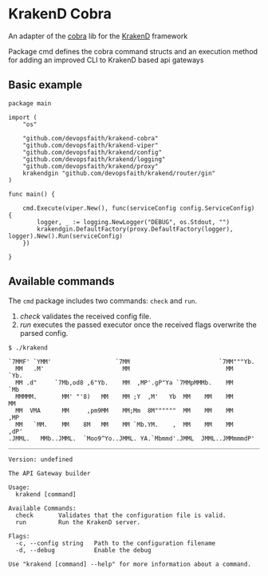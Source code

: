 KrakenD Cobra
====

An adapter of the [cobra](http://github.com/spf13/cobra) lib for the [KrakenD](http://www.krakend.io) framework

Package cmd defines the cobra command structs and an execution method for adding an improved CLI to
KrakenD based api gateways

## Basic example

```
package main

import (
	"os"

	"github.com/devopsfaith/krakend-cobra"
	"github.com/devopsfaith/krakend-viper"
	"github.com/devopsfaith/krakend/config"
	"github.com/devopsfaith/krakend/logging"
	"github.com/devopsfaith/krakend/proxy"
	krakendgin "github.com/devopsfaith/krakend/router/gin"
)

func main() {

	cmd.Execute(viper.New(), func(serviceConfig config.ServiceConfig) {
		logger, _ := logging.NewLogger("DEBUG", os.Stdout, "")
		krakendgin.DefaultFactory(proxy.DefaultFactory(logger), logger).New().Run(serviceConfig)
	})

}
```

## Available commands

The `cmd` package includes two commands: `check` and `run`. 

1. *check* validates the received config file.
2. *run* executes the passed executor once the received flags overwrite the parsed config.

```
$ ./krakend

`7MMF' `YMM'                  `7MM                         `7MM"""Yb.
  MM   .M'                      MM                           MM    `Yb.
  MM .d"     `7Mb,od8 ,6"Yb.    MM  ,MP'.gP"Ya `7MMpMMMb.    MM     `Mb
  MMMMM.       MM' "'8)   MM    MM ;Y  ,M'   Yb  MM    MM    MM      MM
  MM  VMA      MM     ,pm9MM    MM;Mm  8M""""""  MM    MM    MM     ,MP
  MM   `MM.    MM    8M   MM    MM `Mb.YM.    ,  MM    MM    MM    ,dP'
.JMML.   MMb..JMML.  `Moo9^Yo..JMML. YA.`Mbmmd'.JMML  JMML..JMMmmmdP'
_______________________________________________________________________

Version: undefined

The API Gateway builder

Usage:
  krakend [command]

Available Commands:
  check       Validates that the configuration file is valid.
  run         Run the KrakenD server.

Flags:
  -c, --config string   Path to the configuration filename
  -d, --debug           Enable the debug

Use "krakend [command] --help" for more information about a command.
```
